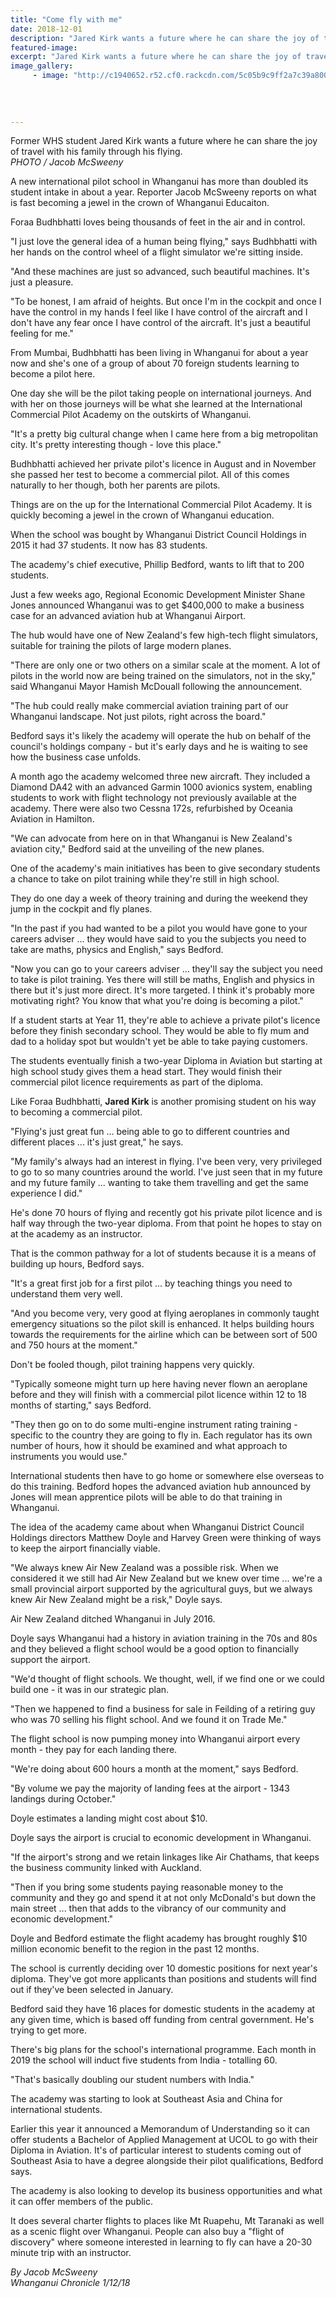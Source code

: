 ```yaml
---
title: "Come fly with me"
date: 2018-12-01
description: "Jared Kirk wants a future where he can share the joy of travel with his family through his flying..."
featured-image: 
excerpt: "Jared Kirk wants a future where he can share the joy of travel with his family through his flying."
image_gallery:
     - image: "http://c1940652.r52.cf0.rackcdn.com/5c05b9c9ff2a7c39a8000f2b/Jared-Kirk-photo-of-planes-1-Dec-2018.jpg"
    
    
    
    
---
```


<p><span>Former WHS student Jared Kirk wants a future where he can share the joy of travel with his family through his flying.</span><br /><em>PHOTO /&nbsp;Jacob McSweeny</em></p>
<p>A new international pilot school in Whanganui has more than doubled its student intake in about a year. Reporter Jacob McSweeny reports on what is fast becoming a jewel in the crown of Whanganui Educaiton.</p>
<p class="element element-paragraph">Foraa Budhbhatti loves being thousands of feet in the air and in control.</p>
<p class="element element-paragraph">"I just love the general idea of a human being flying," says Budhbhatti with her hands on the control wheel of a flight simulator we're sitting inside.</p>
<p class="element element-paragraph">"And these machines are just so advanced, such beautiful machines. It's just a pleasure.</p>
<p class="element element-paragraph">"To be honest, I am afraid of heights. But once I'm in the cockpit and once I have the control in my hands I feel like I have control of the aircraft and I don't have any fear once I have control of the aircraft. It's just a beautiful feeling for me."</p>
<p class="element element-paragraph">From Mumbai, Budhbhatti has been living in Whanganui for about a year now and she's one of a group of about 70 foreign students learning to become a pilot here.</p>
<p class="element element-paragraph">One day she will be the pilot taking people on international journeys. And with her on those journeys will be what she learned at the International Commercial Pilot Academy on the outskirts of Whanganui.</p>
<p class="element element-paragraph">"It's a pretty big cultural change when I came here from a big metropolitan city. It's pretty interesting though - love this place."</p>
<p class="element element-paragraph">Budhbhatti achieved her private pilot's licence in August and in November she passed her test to become a commercial pilot. All of this comes naturally to her though, both her parents are pilots.</p>
<p class="element element-paragraph">Things are on the up for the International Commercial Pilot Academy. It is quickly becoming a jewel in the crown of Whanganui education.</p>
<p class="element element-paragraph">When the school was bought by Whanganui District Council Holdings in 2015 it had 37 students. It now has 83 students.</p>
<p class="element element-paragraph">The academy's chief executive, Phillip Bedford, wants to lift that to 200 students.</p>
<p class="element element-paragraph">Just a few weeks ago, Regional Economic Development Minister Shane Jones announced Whanganui was to get $400,000 to make a business case for an advanced aviation hub at Whanganui Airport.</p>
<p class="element element-paragraph">The hub would have one of New Zealand's few high-tech flight simulators, suitable for training the pilots of large modern planes.</p>
<p class="element element-paragraph">"There are only one or two others on a similar scale at the moment. A lot of pilots in the world now are being trained on the simulators, not in the sky," said Whanganui Mayor Hamish McDouall following the announcement.</p>
<p class="element element-paragraph">"The hub could really make commercial aviation training part of our Whanganui landscape. Not just pilots, right across the board."</p>
<p class="element element-paragraph">Bedford says it's likely the academy will operate the hub on behalf of the council's holdings company - but it's early days and he is waiting to see how the business case unfolds.</p>
<p class="element element-paragraph">A month ago the academy welcomed three new aircraft. They included a Diamond DA42 with an advanced Garmin 1000 avionics system, enabling students to work with flight technology not previously available at the academy. There were also two Cessna 172s, refurbished by Oceania Aviation in Hamilton.</p>
<p class="element element-paragraph">"We can advocate from here on in that Whanganui is New Zealand's aviation city," Bedford said at the unveiling of the new planes.</p>
<p class="element element-paragraph">One of the academy's main initiatives has been to give secondary students a chance to take on pilot training while they're still in high school.</p>
<p class="element element-paragraph">They do one day a week of theory training and during the weekend they jump in the cockpit and fly planes.</p>
<p class="element element-paragraph">"In the past if you had wanted to be a pilot you would have gone to your careers adviser ... they would have said to you the subjects you need to take are maths, physics and English," says Bedford.</p>
<p class="element element-paragraph">"Now you can go to your careers adviser ... they'll say the subject you need to take is pilot training. Yes there will still be maths, English and physics in there but it's just more direct. It's more targeted. I think it's probably more motivating right? You know that what you're doing is becoming a pilot."</p>
<p class="element element-paragraph">If a student starts at Year 11, they're able to achieve a private pilot's licence before they finish secondary school. They would be able to fly mum and dad to a holiday spot but wouldn't yet be able to take paying customers.</p>
<p class="element element-paragraph">The students eventually finish a two-year Diploma in Aviation but starting at high school study gives them a head start. They would finish their commercial pilot licence requirements as part of the diploma.</p>
<p class="element element-paragraph">Like Foraa Budhbhatti, <strong>Jared Kirk</strong> is another promising student on his way to becoming a commercial pilot.</p>
<p class="element element-paragraph">"Flying's just great fun ... being able to go to different countries and different places ... it's just great," he says.</p>
<p class="element element-paragraph">"My family's always had an interest in flying. I've been very, very privileged to go to so many countries around the world. I've just seen that in my future and my future family ... wanting to take them travelling and get the same experience I did."</p>
<p class="element element-paragraph">He's done 70 hours of flying and recently got his private pilot licence and is half way through the two-year diploma. From that point he hopes to stay on at the academy as an instructor.</p>
<p class="element element-paragraph">That is the common pathway for a lot of students because it is a means of building up hours, Bedford says.</p>
<p class="element element-paragraph">"It's a great first job for a first pilot ... by teaching things you need to understand them very well.</p>
<p class="element element-paragraph"><span>"And you become very, very good at flying aeroplanes in commonly taught emergency situations so the pilot skill is enhanced. It helps building hours towards the requirements for the airline which can be between sort of 500 and 750 hours at the moment."</span></p>
<p class="element element-paragraph">Don't be fooled though, pilot training happens very quickly.</p>
<p class="element element-paragraph">"Typically someone might turn up here having never flown an aeroplane before and they will finish with a commercial pilot licence within 12 to 18 months of starting," says Bedford.</p>
<p class="element element-paragraph">"They then go on to do some multi-engine instrument rating training - specific to the country they are going to fly in. Each regulator has its own number of hours, how it should be examined and what approach to instruments you would use."</p>
<p class="element element-paragraph">International students then have to go home or somewhere else overseas to do this training. Bedford hopes the advanced aviation hub announced by Jones will mean apprentice pilots will be able to do that training in Whanganui.</p>
<p class="element element-paragraph">The idea of the academy came about when Whanganui District Council Holdings directors Matthew Doyle and Harvey Green were thinking of ways to keep the airport financially viable.</p>
<p class="element element-paragraph">"We always knew Air New Zealand was a possible risk. When we considered it we still had Air New Zealand but we knew over time ... we're a small provincial airport supported by the agricultural guys, but we always knew Air New Zealand might be a risk," Doyle says.</p>
<p class="element element-paragraph">Air New Zealand ditched Whanganui in July 2016.</p>
<p class="element element-paragraph">Doyle says Whanganui had a history in aviation training in the 70s and 80s and they believed a flight school would be a good option to financially support the airport.</p>
<p class="element element-paragraph">"We'd thought of flight schools. We thought, well, if we find one or we could build one - it was in our strategic plan.</p>
<p class="element element-paragraph">"Then we happened to find a business for sale in Feilding of a retiring guy who was 70 selling his flight school. And we found it on Trade Me."</p>
<p class="element element-paragraph">The flight school is now pumping money into Whanganui airport every month - they pay for each landing there.</p>
<p class="element element-paragraph">"We're doing about 600 hours a month at the moment," says Bedford.&nbsp;</p>
<p class="element element-paragraph">"By volume we pay the majority of landing fees at the airport - 1343 landings during October."</p>
<p class="element element-paragraph">Doyle estimates a landing might cost about $10.</p>
<p class="element element-paragraph">Doyle says the airport is crucial to economic development in Whanganui.</p>
<p class="element element-paragraph">"If the airport's strong and we retain linkages like Air Chathams, that keeps the business community linked with Auckland.</p>
<p class="element element-paragraph">"Then if you bring some students paying reasonable money to the community and they go and spend it at not only McDonald's but down the main street ... then that adds to the vibrancy of our community and economic development."</p>
<p class="element element-paragraph">Doyle and Bedford estimate the flight academy has brought roughly $10 million economic benefit to the region in the past 12 months.</p>
<p class="element element-paragraph">The school is currently deciding over 10 domestic positions for next year's diploma. They've got more applicants than positions and students will find out if they've been selected in January.</p>
<p class="element element-paragraph">Bedford said they have 16 places for domestic students in the academy at any given time, which is based off funding from central government. He's trying to get more.</p>
<p class="element element-paragraph">There's big plans for the school's international programme. Each month in 2019 the school will induct five students from India - totalling 60.</p>
<p class="element element-paragraph">"That's basically doubling our student numbers with India."</p>
<p class="element element-paragraph">The academy was starting to look at Southeast Asia and China for international students.</p>
<p class="element element-paragraph">Earlier this year it announced a Memorandum of Understanding so it can offer students a Bachelor of Applied Management at UCOL to go with their Diploma in Aviation. It's of particular interest to students coming out of Southeast Asia to have a degree alongside their pilot qualifications, Bedford says.</p>
<p class="element element-paragraph">The academy is also looking to develop its business opportunities and what it can offer members of the public.</p>
<p class="element element-paragraph">It does several charter flights to places like Mt Ruapehu, Mt Taranaki as well as a scenic flight over Whanganui. People can also buy a "flight of discovery" where someone interested in learning to fly can have a 20-30 minute trip with an instructor.</p>
<p class="element element-paragraph"><em>By Jacob McSweeny<br />Whanganui Chronicle 1/12/18</em></p>

